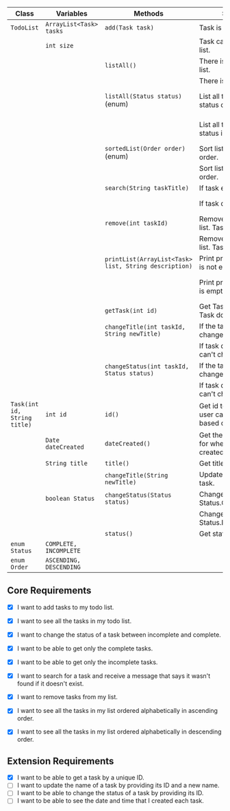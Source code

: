 | Class                        | Variables               | Methods                                               | Scenario                                                        | Outputs                              |
|------------------------------|-------------------------|-------------------------------------------------------|-----------------------------------------------------------------|--------------------------------------|
| `TodoList`                   | `ArrayList<Task> tasks` | `add(Task task)`                                      | Task is added to list.                                          | true                                 |
|                              | `int size`              |                                                       | Task can't be added to list.                                    | false                                |
|                              |                         | `listAll()`                                           | There is tasks in todo list.                                    | List, all tasks                      |
|                              |                         |                                                       | There is no tasks.                                              | Show message                         |
|                              |                         | `listAll(Status status)` (enum)                       | List all tasks that have status completed.                      | List, only tasks that are complete   |
|                              |                         |                                                       | List all tasks that have status incompleted.                    | List, only tasks that are incomplete |
|                              |                         | `sortedList(Order order)` (enum)                      | Sort list in ascending order.                                   | Sorted list, ascending               |
|                              |                         |                                                       | Sort list in descending order.                                  | Sorted list, descending              |
|                              |                         | `search(String taskTitle)`                            | If task exist.                                                  | true; Show task                      |
|                              |                         |                                                       | If task doesn't exist.                                          | false; Show error message            |
|                              |                         | `remove(int taskId)`                                  | Remove task from todo list. Task exist.                         | true                                 |
|                              |                         |                                                       | Remove task from todo list. Task doesn't exist.                 | false                                |
|                              |                         | `printList(ArrayList<Task> list, String description)` | Print provided list. List is not empty.                         | Printed list                         |
|                              |                         |                                                       | Print provided list. List is empty.                             | Printed empty list with message      |
|                              |                         | `getTask(int id)`                                     | Get Task based on id. Task doesn't exist.                       | Task / null                          |
|                              |                         | `changeTitle(int taskId, String newTitle)`            | If the task exist, change name.                                 | true                                 |
|                              |                         |                                                       | If task doesn't exist, can't change name.                       | false                                |
|                              |                         | `changeStatus(int taskId, Status status)`             | If the task exist, change status.                               | true                                 |
|                              |                         |                                                       | If task doesn't exist, can't change status.                     | false                                |
| `Task(int id, String title)` | `int id`                | `id()`                                                | Get id to present id so user can remove task based on id later. | int                                  |
|                              | `Date dateCreated`      | `dateCreated()`                                       | Get the date and time for when task was created.                | Date/Timestamp                       |
|                              | `String title`          | `title()`                                             | Get title of this task.                                         | String                               |
|                              |                         | `changeTitle(String newTitle)`                        | Update title/name of task.                                      | -                                    |
|                              | `boolean Status`        | `changeStatus(Status status)`                         | Change status to Status.COMPLETE.                               | -                                    |
|                              |                         |                                                       | Change status to Status.INCOMPPLETE).                           | -                                    |
|                              |                         | `status()`                                            | Get status for this task.                                       | true/false                           |
| `enum Status`                | `COMPLETE, INCOMPLETE`  |                                                       |                                                                 |                                      |
| `enum Order`                 | `ASCENDING, DESCENDING` |                                                       |                                                                 |                                      |


## Core Requirements
- [x] I want to add tasks to my todo list.
- [x] I want to see all the tasks in my todo list.
- [x] I want to change the status of a task between incomplete and complete.
- [x] I want to be able to get only the complete tasks.
- [x] I want to be able to get only the incomplete tasks.
- [x] I want to search for a task and receive a message that says it wasn't found if it doesn't exist.
- [x] I want to remove tasks from my list.
- [x] I want to see all the tasks in my list ordered alphabetically in ascending order.
- [x] I want to see all the tasks in my list ordered alphabetically in descending order.


## Extension Requirements
- [x] I want to be able to get a task by a unique ID.
- [ ] I want to update the name of a task by providing its ID and a new name.
- [ ] I want to be able to change the status of a task by providing its ID.
- [ ] I want to be able to see the date and time that I created each task.